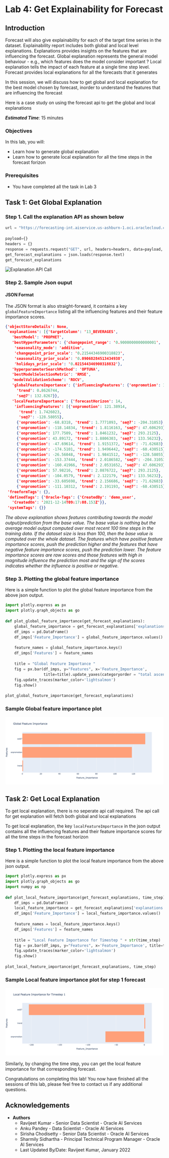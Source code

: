 # Lab 4: Get Explainability for Forecast

## Introduction

Forecast will also give explainability for each of the target time series in the dataset. Explainability report includes both global and local level explanations. Explanations provides insights on the features that are influencing the forecast. Global explanation represents the general model behaviour - e.g., which features does the model consider important ? Local explanation tells the impact of each feature at a single time step level. Forecast provides local explanations for all the forecasts that it generates

In this session, we will discuss how to get global and local explanation for the best model chosen by forecast, inorder to understand the features that are influencing the forecast

Here is a case study on using the forecast api to get the global and local explanations

***Estimated Time***: 15 minutes

### Objectives
In this lab, you will:
- Learn how to generate global explanation
- Learn how to generate local explanation for all the time steps in the forecast forizon

### Prerequisites
- You have completed all the task in Lab 3

## Task 1: Get Global Explanation

### Step 1. Call the explanation API as shown below
```Python
url = "https://forecasting-int.aiservice.us-ashburn-1.oci.oraclecloud.com/20220101/forecasts/{}/explanations/".format(create_forecast_id)

payload={}
headers = {}
response = requests.request("GET", url, headers=headers, data=payload, auth=auth)
get_forecast_explanations = json.loads(response.text)
get_forecast_explanations
```

![Explanation API Call](images/lab4-task1-explanation-api.png)

### Step 2. Sample Json ouput

#### JSON Format
The JSON format is also straight-forward, it contains a key `globalFeatureImportance` listing all the influencing features and their feature importance scores. 

```Json
{'objectStoreDetails': None,
 'explanations': [{'targetColumn': '13_BEVERAGES',
   'bestModel': 'PROPHET',
   'bestHyperParameters': {'changepoint_range': '0.9000000000000001',
    'seasonality_mode': 'additive',
    'changepoint_prior_scale': '0.21544346900318823',
    'seasonality_prior_scale': '0.09068284513434938',
    'holidays_prior_scale': '0.021544346900318832'},
   'hyperparameterSearchMethod': 'OPTUNA',
   'bestModelSelectionMetric': 'RMSE',
   'modelValidationScheme': 'ROCV',
   'globalFeatureImportance': {'influencingFeatures': {'onpromotion': 118.36533,
     'trend': 0.8626744,
     'se@7': 132.8267}},
   'localFeatureImportance': {'forecastHorizon': 14,
    'influencingFeatures': [{'onpromotion': 121.38914,
      'trend': 1.7426023,
      'se@7': -128.58055},
     {'onpromotion': -68.8318, 'trend': 1.7771093, 'se@7': -204.31053},
     {'onpromotion': -118.14834, 'trend': 1.8116163, 'se@7': 47.606293},
     {'onpromotion': 177.7509, 'trend': 1.8461232, 'se@7': 293.2125},
     {'onpromotion': 43.89172, 'trend': 1.8806303, 'se@7': 133.56232},
     {'onpromotion': -47.69614, 'trend': 1.9151372, 'se@7': -71.62683},
     {'onpromotion': -174.5101, 'trend': 1.9496442, 'se@7': -60.430515},
     {'onpromotion': -26.56048, 'trend': 1.9841512, 'se@7': -128.58055},
     {'onpromotion': -153.37444, 'trend': 2.0186582, 'se@7': -204.31053},
     {'onpromotion': -160.41966, 'trend': 2.0531652, 'se@7': 47.606293},
     {'onpromotion': 57.98216, 'trend': 2.0876722, 'se@7': 293.2125},
     {'onpromotion': -104.0579, 'trend': 2.122179, 'se@7': 133.56232},
     {'onpromotion': -33.605698, 'trend': 2.156686, 'se@7': -71.62683},
     {'onpromotion': -111.10312, 'trend': 2.191193, 'se@7': -60.430515}]}}],
 'freeformTags': {},
 'definedTags': {'Oracle-Tags': {'CreatedBy': 'demo_user',
   'CreatedOn': '2021-12-14T09:17:08.153Z'}},
 'systemTags': {}}
```
*The above explanation shows features contributing towards the model output/prediction from the base value. The base value is nothing but the average model output computed over most recent 100 time steps in the training data. If the dataset size is less than 100, then the base value is computed over the whole dataset. The features which have positive feature importance scores, push the prediction higher and the features that have negative feature importance scores, push the prediction lower. The feature importance scores are raw scores and those features with high in magnitude influence the prediction most and the sign of the scores indicates whether the influence is positive or negative.*

### Step 3. Plotting the global feature importance 

Here is a simple function to plot the global feature importance from the above json output.

```Python
import plotly.express as px
import plotly.graph_objects as go

def plot_global_feature_importance(get_forecast_explanations):
    global_feature_importance = get_forecast_explanations['explanations'][0]['globalFeatureImportance']['influencingFeatures']
    df_imps = pd.DataFrame()
    df_imps['Feature_Importance'] = global_feature_importance.values()

    feature_names = global_feature_importance.keys()
    df_imps['Features'] = feature_names

    title = "Global Feature Importance "
    fig = px.bar(df_imps, y="Features", x='Feature_Importance', 
                 title=title).update_yaxes(categoryorder = "total ascending")
    fig.update_traces(marker_color='lightsalmon')
    fig.show()

plot_global_feature_importance(get_forecast_explanations)
```

### Sample Global feature importance plot

![Global Feature Importance ](images/lab4-task1-global-feature-importance.png)

## Task 2: Get Local Explanation

To get local explanation, there is no seperate api call required. The api call for get explanation will fetch both global and local explanations

To get local explanation, the key `localFeatureImportance` in the json output contains all the influencing features and their feature importance scores for all the time steps in the forecast horizon

### Step 1. Plotting the local feature importance 

Here is a simple function to plot the local feature importance from the above json output.

```Python
import plotly.express as px
import plotly.graph_objects as go
import numpy as np

def plot_local_feature_importance(get_forecast_explanations, time_step):
    df_imps = pd.DataFrame()
    local_feature_importance = get_forecast_explanations['explanations'][t]['localFeatureImportance']['influencingFeatures'][time_step]
    df_imps['Feature_Importance'] = local_feature_importance.values()

    feature_names = local_feature_importance.keys()
    df_imps['Features'] = feature_names

    title = "Local Feature Importance for Timestep " + str(time_step)
    fig = px.bar(df_imps, y="Features", x='Feature_Importance', title=title)
    fig.update_traces(marker_color='lightsalmon')
    fig.show()

plot_local_feature_importance(get_forecast_explanations, time_step)
```

### Sample Local feature importance plot for step 1 forecast

![Local Feature Importance for step 1 forecast](images/lab4-task2-local-feature-importance.png)

Similarly, by changing the time step, you can get the local feature importance for that corresponding forecast.

Congratulations on completing this lab! You now have finished all the sessions of this lab, please feel free to contact us if any additional questions.


## Acknowledgements
* **Authors**
    * Ravijeet Kumar - Senior Data Scientist - Oracle AI Services
    * Anku Pandey - Data Scientist - Oracle AI Services
    * Sirisha Chodisetty - Senior Data Scientist - Oracle AI Services
    * Sharmily Sidhartha - Principal Technical Program Manager - Oracle AI Services
    * Last Updated By/Date: Ravijeet Kumar, January 2022
